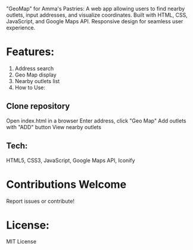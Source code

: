 "GeoMap" for Amma's Pastries: A web app allowing users to find nearby outlets, input addresses, and visualize coordinates. Built with HTML, CSS, JavaScript, and Google Maps API. Responsive design for seamless user experience.

# Features:

1. Address search
2. Geo Map display
3. Nearby outlets list
4. How to Use:

## Clone repository
Open index.html in a browser
Enter address, click "Geo Map"
Add outlets with "ADD" button
View nearby outlets
## Tech:
HTML5, CSS3, JavaScript, Google Maps API, Iconify

# Contributions Welcome
Report issues or contribute!

# License:
MIT License
